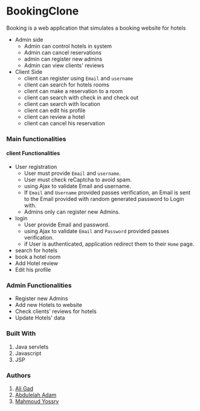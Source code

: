 # BookingClone
Booking is a web application that simulates a booking website for hotels

- Admin side
    - Admin can control hotels in system 
    - Admin can cancel reservations
    - admin can register new admins 
    - Admin can view clients' reviews
- Client Side
    - client can register using `Email` and `username`
    - client can search for hotels rooms
    - client can make a reservation to a room
    - client can search with check in and check out
    - client can search with location
    - client can edit his profile
    - client can review a hotel
    - client can cancel his reservation

### Main functionalities
#### client Functionalities
- User registration 
  - User must provide `Email` and `username`. 
  - User must check reCaptcha to avoid spam.
  - using Ajax to validate Email and username.
  - If `Email` and `Username` provided passes verification, an Email is sent to the Email provided with random generated password to Login with.
  - Admins only can register new Admins.
- login
  - User provide Email and password.
  - using Ajax to validate `Email` and `Password` provided passes verification.
  - if User is authenticated, application redirect them to their `Home` page.
- search for hotels
- book a hotel room
- Add Hotel review
- Edit his profile
### Admin Functionalities
- Register new Admins
- Add new Hotels to website
- Check clients' reviews for hotels
- Update Hotels' data

### Built With
1. Java servlets
2. Javascript
3. JSP

### Authors
1. [Ali Gad](https://github.com/aligad1999)
2. [Abdulelah Adam]()
3. [Mahmoud Yossry]()
